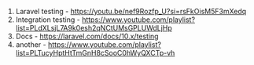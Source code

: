 1. Laravel testing - https://youtu.be/nef9Rozfp_U?si=rsFkOisM5F3mXedq
2. Integration testing - https://www.youtube.com/playlist?list=PLdXLsjL7A9k0esh2qNCtUMsGPLUWdLjHp
3. Docs - https://laravel.com/docs/10.x/testing
4. another - https://www.youtube.com/playlist?list=PLTucyHptHtTmGnH8cSooC0hWyQXCTp-vh
